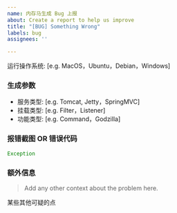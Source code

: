 ```yaml
---
name: 内存马生成 Bug 上报
about: Create a report to help us improve
title: "[BUG] Something Wrong"
labels: bug
assignees: ''

---
```


运行操作系统: [e.g. MacOS，Ubuntu，Debian，Windows]

### 生成参数

- 服务类型: [e.g. Tomcat, Jetty，SpringMVC]
- 挂载类型: [e.g. Filter，Listener]
- 功能类型: [e.g. Command，Godzilla]

### 报错截图 OR 错误代码

```java
Exception
```

### 额外信息

> Add any other context about the problem here.

某些其他可疑的点

